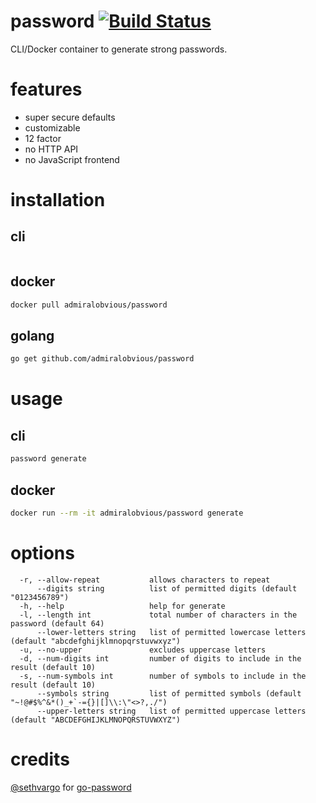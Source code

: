 # password [![Build Status](https://travis-ci.com/admiralobvious/password.svg?branch=master)](https://travis-ci.com/admiralobvious/password)

CLI/Docker container to generate strong passwords.

# features
- super secure defaults
- customizable
- 12 factor
- no HTTP API
- no JavaScript frontend

# installation
## cli
```sh

```
## docker
```sh
docker pull admiralobvious/password
```
## golang
```sh
go get github.com/admiralobvious/password
```

# usage
## cli
```sh
password generate
```
## docker
```sh
docker run --rm -it admiralobvious/password generate
```

# options
```
  -r, --allow-repeat           allows characters to repeat
      --digits string          list of permitted digits (default "0123456789")
  -h, --help                   help for generate
  -l, --length int             total number of characters in the password (default 64)
      --lower-letters string   list of permitted lowercase letters (default "abcdefghijklmnopqrstuvwxyz")
  -u, --no-upper               excludes uppercase letters
  -d, --num-digits int         number of digits to include in the result (default 10)
  -s, --num-symbols int        number of symbols to include in the result (default 10)
      --symbols string         list of permitted symbols (default "~!@#$%^&*()_+`-={}|[]\\:\"<>?,./")
      --upper-letters string   list of permitted uppercase letters (default "ABCDEFGHIJKLMNOPQRSTUVWXYZ")
```

# credits
[@sethvargo](https://github.com/sethvargo) for [go-password](https://github.com/sethvargo/go-password)
